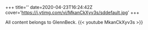 +++
title=''
date=2020-04-23T16:24:42Z
cover='https://i.ytimg.com/vi/MkanCkXyv3s/sddefault.jpg'
+++

All content belongs to GlennBeck.
{{< youtube MkanCkXyv3s >}}
